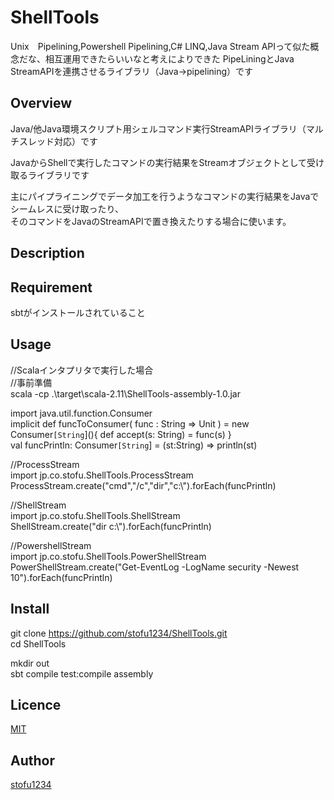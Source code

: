 ShellTools
====
Unix　Pipelining,Powershell Pipelining,C# LINQ,Java Stream APIって似た概念だな、相互運用できたらいいなと考えによりできた
PipeLiningとJava StreamAPIを連携させるライブラリ（Java→pipelining）です

## Overview
Java/他Java環境スクリプト用シェルコマンド実行StreamAPIライブラリ（マルチスレッド対応）です

JavaからShellで実行したコマンドの実行結果をStreamオブジェクトとして受け取るライブラリです

主にパイプライニングでデータ加工を行うようなコマンドの実行結果をJavaでシームレスに受け取ったり、  
そのコマンドをJavaのStreamAPIで置き換えたりする場合に使います。

## Description

## Requirement
sbtがインストールされていること

## Usage
//Scalaインタプリタで実行した場合  
//事前準備  
scala -cp .\target\scala-2.11\ShellTools-assembly-1.0.jar  

import java.util.function.Consumer  
implicit def funcToConsumer( func : String => Unit ) = new Consumer`[String`](){ def accept(s: String) = func(s) }  
val funcPrintln: Consumer`[String`] = (st:String) => println(st)  

//ProcessStream  
import jp.co.stofu.ShellTools.ProcessStream  
ProcessStream.create("cmd","/c","dir","c:\\").forEach(funcPrintln)  

//ShellStream  
import jp.co.stofu.ShellTools.ShellStream  
ShellStream.create("dir c:\\").forEach(funcPrintln)  

//PowershellStream  
import jp.co.stofu.ShellTools.PowerShellStream  
PowerShellStream.create("Get-EventLog -LogName security -Newest 10").forEach(funcPrintln)  

## Install

git clone https://github.com/stofu1234/ShellTools.git  
cd ShellTools  

mkdir out  
sbt compile test:compile assembly  

## Licence

[MIT](https://github.com/tcnksm/tool/blob/master/LICENCE)

## Author

[stofu1234](https://github.com/stofu1234)
